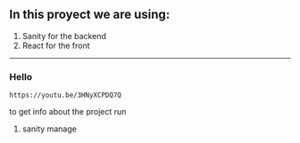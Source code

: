## In this proyect we are using:

1) Sanity for the backend 
2) React for the front
---
### Hello

    https://youtu.be/3HNyXCPDQ7Q

to get info about the project run
1) sanity manage


